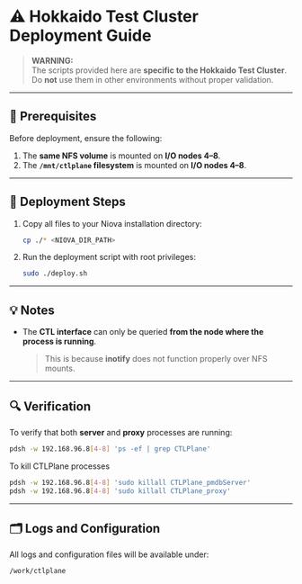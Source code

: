 # ⚠️ Hokkaido Test Cluster Deployment Guide

> **WARNING:**  
> The scripts provided here are **specific to the Hokkaido Test Cluster**.  
> Do **not** use them in other environments without proper validation.

---

## 🧩 Prerequisites

Before deployment, ensure the following:

1. The **same NFS volume** is mounted on **I/O nodes 4–8**.  
2. The **`/mnt/ctlplane` filesystem** is mounted on **I/O nodes 4–8**.

---

## 🚀 Deployment Steps

1. Copy all files to your Niova installation directory:
   ```bash
   cp ./* <NIOVA_DIR_PATH>
   ```

2. Run the deployment script with root privileges:
   ```bash
   sudo ./deploy.sh
   ```

---

## 💡 Notes

- The **CTL interface** can only be queried **from the node where the process is running**.  
  > This is because **inotify** does not function properly over NFS mounts.

---

## 🔍 Verification

To verify that both **server** and **proxy** processes are running:

```bash
pdsh -w 192.168.96.8[4-8] 'ps -ef | grep CTLPlane'
```

To kill CTLPlane processes

```bash
pdsh -w 192.168.96.8[4-8] 'sudo killall CTLPlane_pmdbServer'
pdsh -w 192.168.96.8[4-8] 'sudo killall CTLPlane_proxy'
```
---

## 🗂️ Logs and Configuration

All logs and configuration files will be available under:

```
/work/ctlplane
```
